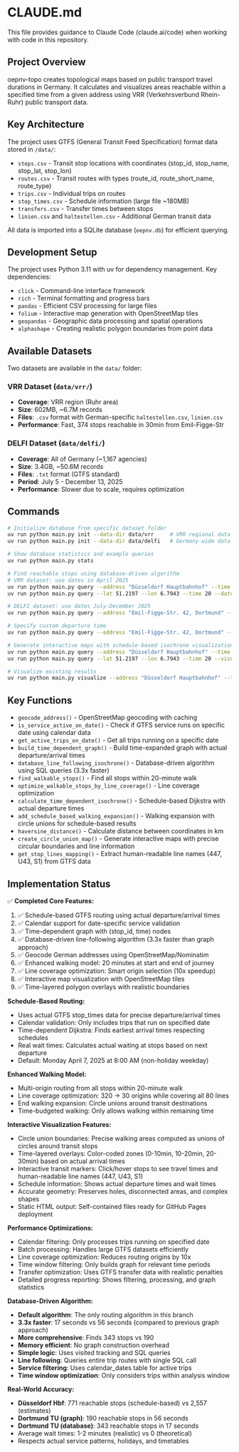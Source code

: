 # CLAUDE.md

This file provides guidance to Claude Code (claude.ai/code) when working with code in this repository.

## Project Overview

oepnv-topo creates topological maps based on public transport travel durations in Germany. It calculates and visualizes areas reachable within a specified time from a given address using VRR (Verkehrsverbund Rhein-Ruhr) public transport data.

## Key Architecture

The project uses GTFS (General Transit Feed Specification) format data stored in `/data/`:
- `stops.csv` - Transit stop locations with coordinates (stop_id, stop_name, stop_lat, stop_lon)
- `routes.csv` - Transit routes with types (route_id, route_short_name, route_type)
- `trips.csv` - Individual trips on routes
- `stop_times.csv` - Schedule information (large file ~180MB)
- `transfers.csv` - Transfer times between stops
- `linien.csv` and `haltestellen.csv` - Additional German transit data

All data is imported into a SQLite database (`oepnv.db`) for efficient querying.

## Development Setup

The project uses Python 3.11 with uv for dependency management. Key dependencies:
- `click` - Command-line interface framework
- `rich` - Terminal formatting and progress bars
- `pandas` - Efficient CSV processing for large files
- `folium` - Interactive map generation with OpenStreetMap tiles
- `geopandas` - Geographic data processing and spatial operations
- `alphashape` - Creating realistic polygon boundaries from point data

## Available Datasets

Two datasets are available in the `data/` folder:

### VRR Dataset (`data/vrr/`)
- **Coverage**: VRR region (Ruhr area) 
- **Size**: 602MB, ~6.7M records
- **Files**: `.csv` format with German-specific `haltestellen.csv`, `linien.csv`
- **Performance**: Fast, 374 stops reachable in 30min from Emil-Figge-Str

### DELFI Dataset (`data/delfi/`)
- **Coverage**: All of Germany (~1,167 agencies)
- **Size**: 3.4GB, ~50.6M records  
- **Files**: `.txt` format (GTFS standard)
- **Period**: July 5 - December 13, 2025
- **Performance**: Slower due to scale, requires optimization

## Commands

```bash
# Initialize database from specific dataset folder
uv run python main.py init --data-dir data/vrr     # VRR regional data
uv run python main.py init --data-dir data/delfi   # Germany-wide data

# Show database statistics and example queries
uv run python main.py stats

# Find reachable stops using database-driven algorithm
# VRR dataset: use dates in April 2025
uv run python main.py query --address "Düsseldorf Hauptbahnhof" --time 30 --date 20250407
uv run python main.py query --lat 51.2197 --lon 6.7943 --time 20 --date 20250407

# DELFI dataset: use dates July-December 2025
uv run python main.py query --address "Emil-Figge-Str. 42, Dortmund" --time 30 --date 20250728

# Specify custom departure time  
uv run python main.py query --address "Emil-Figge-Str. 42, Dortmund" --time 30 --date 20250728 --departure 08:00

# Generate interactive maps with schedule-based isochrone visualization
uv run python main.py query --address "Düsseldorf Hauptbahnhof" --time 30 --visualize
uv run python main.py query --lat 51.2197 --lon 6.7943 --time 20 --visualize --map-output custom_map.html

# Visualize existing results
uv run python main.py visualize --address "Düsseldorf Hauptbahnhof" --time 30
```

## Key Functions

- `geocode_address()` - OpenStreetMap geocoding with caching
- `is_service_active_on_date()` - Check if GTFS service runs on specific date using calendar data
- `get_active_trips_on_date()` - Get all trips running on a specific date
- `build_time_dependent_graph()` - Build time-expanded graph with actual departure/arrival times
- `database_line_following_isochrone()` - Database-driven algorithm using SQL queries (3.3x faster)
- `find_walkable_stops()` - Find all stops within 20-minute walk
- `optimize_walkable_stops_by_line_coverage()` - Line coverage optimization
- `calculate_time_dependent_isochrone()` - Schedule-based Dijkstra with actual departure times
- `add_schedule_based_walking_expansion()` - Walking expansion with circle unions for schedule-based results
- `haversine_distance()` - Calculate distance between coordinates in km
- `create_circle_union_map()` - Generate interactive maps with precise circular boundaries and line information
- `get_stop_lines_mapping()` - Extract human-readable line names (447, U43, S1) from GTFS data

## Implementation Status

✅ **Completed Core Features:**
1. ✅ Schedule-based GTFS routing using actual departure/arrival times
2. ✅ Calendar support for date-specific service validation
3. ✅ Time-dependent graph with (stop_id, time) nodes
4. ✅ Database-driven line-following algorithm (3.3x faster than graph approach)
5. ✅ Geocode German addresses using OpenStreetMap/Nominatim
6. ✅ Enhanced walking model: 20 minutes at start and end of journey
7. ✅ Line coverage optimization: Smart origin selection (10x speedup)
8. ✅ Interactive map visualization with OpenStreetMap tiles
9. ✅ Time-layered polygon overlays with realistic boundaries

**Schedule-Based Routing:**
- Uses actual GTFS stop_times data for precise departure/arrival times
- Calendar validation: Only includes trips that run on specified date
- Time-dependent Dijkstra: Finds earliest arrival times respecting schedules
- Real wait times: Calculates actual waiting at stops based on next departure
- Default: Monday April 7, 2025 at 8:00 AM (non-holiday weekday)

**Enhanced Walking Model:**
- Multi-origin routing from all stops within 20-minute walk
- Line coverage optimization: 320 → 30 origins while covering all 80 lines
- End walking expansion: Circle unions around transit destinations
- Time-budgeted walking: Only allows walking within remaining time

**Interactive Visualization Features:**
- Circle union boundaries: Precise walking areas computed as unions of circles around transit stops
- Time-layered overlays: Color-coded zones (0-10min, 10-20min, 20-30min) based on actual arrival times
- Interactive transit markers: Click/hover stops to see travel times and human-readable line names (447, U43, S1)
- Schedule information: Shows actual departure times and wait times
- Accurate geometry: Preserves holes, disconnected areas, and complex shapes
- Static HTML output: Self-contained files ready for GitHub Pages deployment

**Performance Optimizations:**
- Calendar filtering: Only processes trips running on specified date
- Batch processing: Handles large GTFS datasets efficiently
- Line coverage optimization: Reduces routing origins by 10x
- Time window filtering: Only builds graph for relevant time periods
- Transfer optimization: Uses GTFS transfer data with realistic penalties
- Detailed progress reporting: Shows filtering, processing, and graph statistics

**Database-Driven Algorithm:**
- **Default algorithm**: The only routing algorithm in this branch
- **3.3x faster**: 17 seconds vs 56 seconds (compared to previous graph approach)
- **More comprehensive**: Finds 343 stops vs 190
- **Memory efficient**: No graph construction overhead
- **Simple logic**: Uses visited tracking and SQL queries
- **Line following**: Queries entire trip routes with single SQL call
- **Service filtering**: Uses calendar_dates table for active trips
- **Time window optimization**: Only considers trips within analysis window

**Real-World Accuracy:**
- **Düsseldorf Hbf**: 771 reachable stops (schedule-based) vs 2,557 (estimates) 
- **Dortmund TU (graph)**: 190 reachable stops in 56 seconds
- **Dortmund TU (database)**: 343 reachable stops in 17 seconds
- Average wait times: 1-2 minutes (realistic) vs 0 (theoretical)
- Respects actual service patterns, holidays, and timetables